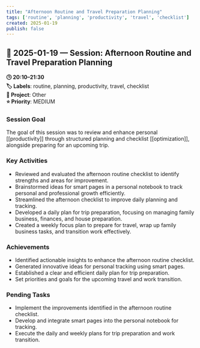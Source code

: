 ```yaml
---
title: "Afternoon Routine and Travel Preparation Planning"
tags: ['routine', 'planning', 'productivity', 'travel', 'checklist']
created: 2025-01-19
publish: false
---
```


## 📅 2025-01-19 — Session: Afternoon Routine and Travel Preparation Planning

**🕒 20:10–21:30**  
**🏷️ Labels**: routine, planning, productivity, travel, checklist  
**📂 Project**: Other  
**⭐ Priority**: MEDIUM  


### Session Goal
The goal of this session was to review and enhance personal [[productivity]] through structured planning and checklist [[optimization]], alongside preparing for an upcoming trip.

### Key Activities
- Reviewed and evaluated the afternoon routine checklist to identify strengths and areas for improvement.
- Brainstormed ideas for smart pages in a personal notebook to track personal and professional growth efficiently.
- Streamlined the afternoon checklist to improve daily planning and tracking.
- Developed a daily plan for trip preparation, focusing on managing family business, finances, and house preparation.
- Created a weekly focus plan to prepare for travel, wrap up family business tasks, and transition work effectively.

### Achievements
- Identified actionable insights to enhance the afternoon routine checklist.
- Generated innovative ideas for personal tracking using smart pages.
- Established a clear and efficient daily plan for trip preparation.
- Set priorities and goals for the upcoming travel and work transition.

### Pending Tasks
- Implement the improvements identified in the afternoon routine checklist.
- Develop and integrate smart pages into the personal notebook for tracking.
- Execute the daily and weekly plans for trip preparation and work transition.
